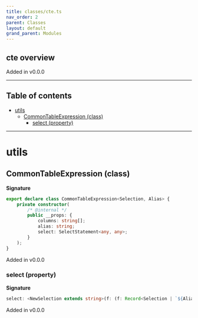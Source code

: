 ```yaml
---
title: classes/cte.ts
nav_order: 2
parent: Classes
layout: default
grand_parent: Modules
---
```


## cte overview

Added in v0.0.0

---

<h2 class="text-delta">Table of contents</h2>

-   [utils](#utils)
    -   [CommonTableExpression (class)](#commontableexpression-class)
        -   [select (property)](#select-property)

---

# utils

## CommonTableExpression (class)

**Signature**

```ts
export declare class CommonTableExpression<Selection, Alias> {
    private constructor(
        /* @internal */
        public __props: {
            columns: string[];
            alias: string;
            select: SelectStatement<any, any>;
        }
    );
}
```

Added in v0.0.0

### select (property)

**Signature**

```ts
select: <NewSelection extends string>(f: (f: Record<Selection | `${Alias}.${Selection}`, SafeString> & NoSelectFieldsCompileError) => Record<NewSelection, SafeString>) => SelectStatement<Selection | `${Alias}.${Selection}`, NewSelection>
```

Added in v0.0.0

